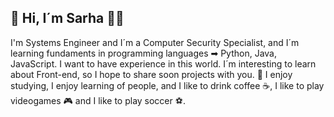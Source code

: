 ## 👋 Hi, I´m Sarha 👩‍💻

I'm Systems Engineer and I´m a Computer Security Specialist, and I´m learning fundaments in programming languages ➡ Python, Java, JavaScript. I want to have experience in this world.
I´m interesting to learn about Front-end, so I hope to share soon projects with you.
 🌱 I enjoy studying, I enjoy learning of people, and I like to drink coffee ☕, I like to play videogames 🎮 and I like to play soccer ⚽.   



